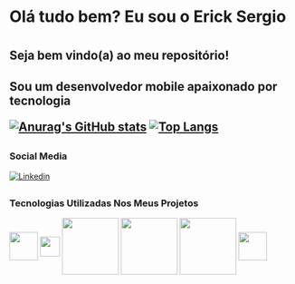 <h1> Olá tudo bem? Eu sou o Erick Sergio <h1/>
<h2> Seja bem vindo(a) ao meu repositório! <h2/>
Sou um desenvolvedor mobile apaixonado por tecnologia <br/>

[![Anurag's GitHub stats](https://github-readme-stats.vercel.app/api?username=erick-sergio&theme=midnight-purple&show_icons=true&hide_rank=true)](https://github.com/erick-sergio/github-readme-stats)
[![Top Langs](https://github-readme-stats.vercel.app/api/top-langs/?username=erick-sergio&layout=compact&theme=midnight-purple)](https://github.com/erick-sergio/github-readme-stats)<br/>
##

### Social Media
[![Linkedin](https://img.shields.io/badge/LinkedIn-0077B5?style=for-the-badge&logo=linkedin&logoColor=white)](https://www.linkedin.com/in/erick-s%C3%A9rgio-05983182/)<br/>
##
    
### Tecnologias Utilizadas Nos Meus Projetos
<div style="display: inline_block">
  <img height=50 widgth=280 align="center" src="https://cdn.jsdelivr.net/gh/devicons/devicon/icons/java/java-original-wordmark.svg" />
  <img height=35 widgth=280 align="center" src="https://cdn.jsdelivr.net/gh/devicons/devicon/icons/flutter/flutter-original.svg" />
  <img height=100 widgth=280 align="center" src="https://cdn.jsdelivr.net/gh/devicons/devicon/icons/dart/dart-original-wordmark.svg"/>
  <img height=100 widgth=280 align="center" src="https://cdn.jsdelivr.net/gh/devicons/devicon/icons/kotlin/kotlin-original-wordmark.svg"/>
  <img height=100 widgth=280 align="center" src="https://cdn.jsdelivr.net/gh/devicons/devicon/icons/git/git-original-wordmark.svg" />
  <img height=50 widgth=280 align="center" src="https://cdn.jsdelivr.net/gh/devicons/devicon/icons/figma/figma-original.svg" />        
</div><br/>
